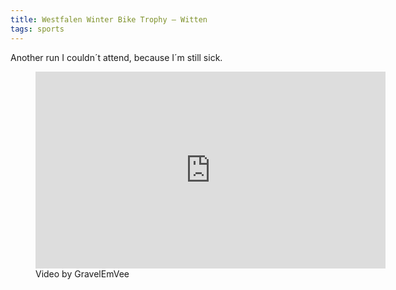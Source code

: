 ```yaml
---
title: Westfalen Winter Bike Trophy – Witten
tags: sports
---
```

Another run I couldn´t attend, because I´m still sick.

<figure>
<iframe width="560" height="315" src="https://www.youtube.com/embed/r73yThM9B1o?si=r8eExWvBmLxmcLdu" title="YouTube video player" frameborder="0" allow="accelerometer; autoplay; clipboard-write; encrypted-media; gyroscope; picture-in-picture; web-share" referrerpolicy="strict-origin-when-cross-origin" allowfullscreen></iframe>
<figcaption>Video by GravelEmVee</figcaption>
</figure>